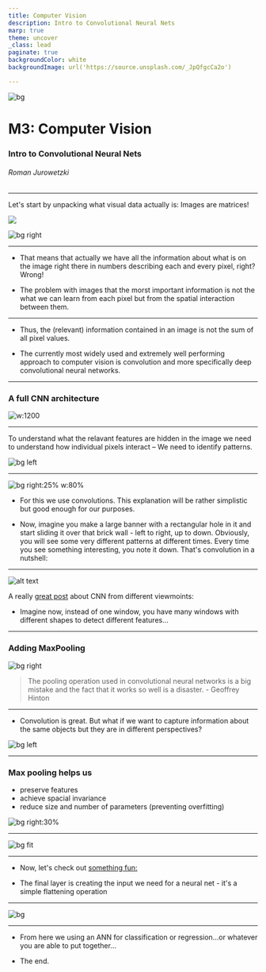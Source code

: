 ```yaml
---
title: Computer Vision
description: Intro to Convolutional Neural Nets
marp: true
theme: uncover
_class: lead
paginate: true
backgroundColor: white
backgroundImage: url('https://source.unsplash.com/_JpQfgcCa2o')

---
```

<!-- paginate: false -->
<!-- _color: white-->

![bg](https://source.unsplash.com/OI1ToozsKBw)


# M3: Computer Vision <!-- fit -->
### Intro to Convolutional Neural Nets
###### Roman Jurowetzki

---

Let's start by unpacking what visual data actually is: Images are matrices!

![](https://cdn-images-1.medium.com/max/1600/1*Lxwa60XPX4H2X67aM4hvtg.png)

![bg right](https://media.giphy.com/media/smzfl3E7a4iHK/giphy.gif)




---



- That means that actually we have all the information about what is on the image right there in numbers describing each and every pixel, right? Wrong!

- The problem with images that the morst important information is not the what we can learn from each pixel but from the spatial interaction between them.

---


- Thus, the (relevant) information contained in an image is not the sum of all pixel values.


- The currently most widely used and extremely well performing approach to computer vision is convolution and more specifically deep convolutional neural networks. 

---
### A full CNN architecture

![w:1200](https://cdn-images-1.medium.com/max/2000/1*w5peCK-AeSI9D0PRT8oiZw.png)

---

To understand what the relavant features are hidden in the image we need to understand how individual pixels interact – We need to identify patterns. 

![bg left](https://images.unsplash.com/photo-1521846562476-9c2446539e47?ixlib=rb-0.3.5&ixid=eyJhcHBfaWQiOjEyMDd9&s=cc956433f2bc33db1424a895f18d1463&auto=format&fit=crop&w=1651&q=80)


---
![bg right:25% w:80%](https://cdn-images-1.medium.com/max/1600/1*4h_J0Zpx93_sFHKxWUoHAw.gif)

- For this we use convolutions. This explanation will be rather simplistic but good enough for our purposes.

- Now, imagine you make a large banner with a rectangular hole in it and start sliding it over that brick wall - left to right, up to down. Obviously, you will see some very different patterns at different times. Every time you see something interesting, you note it down. That's convolution in a nutshell:

---

![alt text](https://cdn-images-1.medium.com/max/1600/1*ZCjPUFrB6eHPRi4eyP6aaA.gif)

A really [great post](https://medium.com/impactai/cnns-from-different-viewpoints-fab7f52d159c
) about CNN from different viewmoints: 

- Imagine now, instead of one window, you have many windows with different shapes to detect different features...

---

### Adding MaxPooling

![bg right](https://upload.wikimedia.org/wikipedia/commons/thumb/3/34/Geoffrey_Hinton_at_UBC.jpg/359px-Geoffrey_Hinton_at_UBC.jpg)
> The pooling operation used in convolutional neural networks is a big mistake and the fact that it works so well is a disaster. - Geoffrey Hinton

--- 

<!-- _color: white -->
<!-- backgroundImage: none -->
<!-- backgroundColor: black -->


- Convolution is great. But what if we want to capture information about the same objects but they are in different perspectives?

![bg left](https://s3files.core77.com/blog/images/635458_81_65314_WlVo6sJuI.jpg)

---

<!-- _color: white -->
<!-- backgroundImage: none -->


### Max pooling helps us


*   preserve features
*   achieve spacial invariance
*   reduce size and number of parameters (preventing overfitting)

![bg right:30%](https://cdn.fstoppers.com/styles/full/s3/media/2016/04/08/katja_jemec_-_i_looked_up_and_there_you_were_1.jpg)

---

![bg fit](https://developers.google.com/machine-learning/practica/image-classification/images/maxpool_animation.gif)

---
<!-- backgroundColor: white -->

- Now, let's check out [something fun:](http://scs.ryerson.ca/~aharley/vis/conv/)

- The final layer is creating the input we need for a neural net - it's a simple flattening operation


---


![bg](https://missinglink.ai/wp-content/uploads/2019/04/Group-5.png)

---

- From here we using an ANN for classification or regression...or whatever you are able to put together...

- The end.

